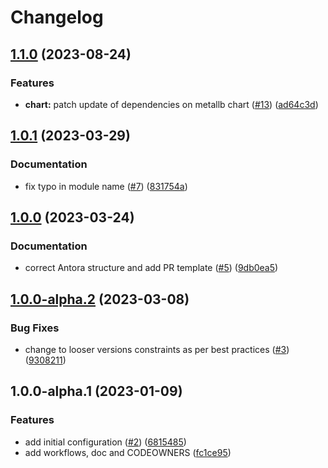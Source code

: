 # Changelog

## [1.1.0](https://github.com/camptocamp/devops-stack-module-metallb/compare/v1.0.1...v1.1.0) (2023-08-24)


### Features

* **chart:** patch update of dependencies on metallb chart ([#13](https://github.com/camptocamp/devops-stack-module-metallb/issues/13)) ([ad64c3d](https://github.com/camptocamp/devops-stack-module-metallb/commit/ad64c3dd809886e050f4c7d6fd266af3ccf891ad))

## [1.0.1](https://github.com/camptocamp/devops-stack-module-metallb/compare/v1.0.0...v1.0.1) (2023-03-29)


### Documentation

* fix typo in module name ([#7](https://github.com/camptocamp/devops-stack-module-metallb/issues/7)) ([831754a](https://github.com/camptocamp/devops-stack-module-metallb/commit/831754a31497a08a0bb61c96ea2c9c15075105ae))

## [1.0.0](https://github.com/camptocamp/devops-stack-module-metallb/compare/v1.0.0-alpha.2...v1.0.0) (2023-03-24)


### Documentation

* correct Antora structure and add PR template ([#5](https://github.com/camptocamp/devops-stack-module-metallb/issues/5)) ([9db0ea5](https://github.com/camptocamp/devops-stack-module-metallb/commit/9db0ea51c9ca1e31630503a30cdfe5e68b970991))

## [1.0.0-alpha.2](https://github.com/camptocamp/devops-stack-module-metallb/compare/v1.0.0-alpha.1...v1.0.0-alpha.2) (2023-03-08)


### Bug Fixes

* change to looser versions constraints as per best practices ([#3](https://github.com/camptocamp/devops-stack-module-metallb/issues/3)) ([9308211](https://github.com/camptocamp/devops-stack-module-metallb/commit/93082110dd8a73200fc87883e231d25a8b0acd52))

## 1.0.0-alpha.1 (2023-01-09)


### Features

* add initial configuration ([#2](https://github.com/camptocamp/devops-stack-module-metallb/issues/2)) ([6815485](https://github.com/camptocamp/devops-stack-module-metallb/commit/6815485689a4b58ea99d2be322a899b9dfb067ac))
* add workflows, doc and CODEOWNERS ([fc1ce95](https://github.com/camptocamp/devops-stack-module-metallb/commit/fc1ce959891b19b4f79818c74c90e3cf8823a727))
